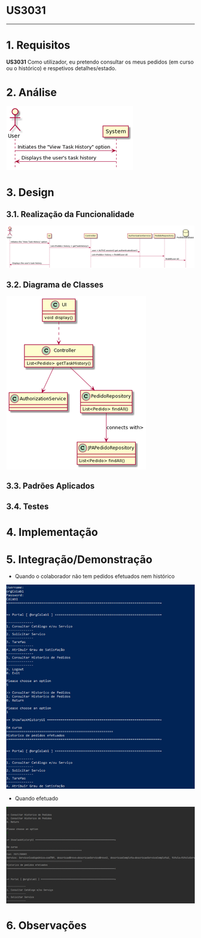 # US3031
---

# 1. Requisitos

**US3031** Como utilizador, eu pretendo consultar os meus pedidos (em curso ou o histórico) e respetivos detalhes/estado.

# 2. Análise

![SSD.png](SSD.png)

# 3. Design

## 3.1. Realização da Funcionalidade

![SD.png](SD.png)

## 3.2. Diagrama de Classes

![CD.png](CD.png)

## 3.3. Padrões Aplicados


## 3.4. Testes 


# 4. Implementação


# 5. Integração/Demonstração
* Quando o colaborador não tem pedidos efetuados nem histórico

![SCREENSHOT1.PMG](SCREENSHOT1.png)

* Quando efetuado

![SCREENSHOT2.PNG](SCREENSHOT2.png)

# 6. Observações
